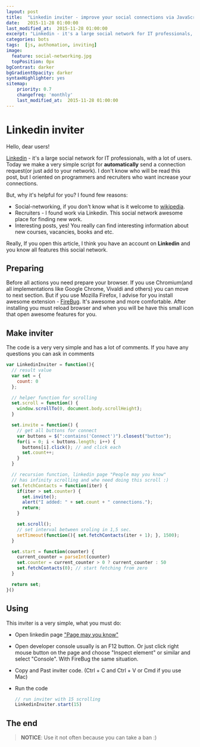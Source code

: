 ```yaml
---
layout: post
title:  "Linkedin inviter - improve your social connections via JavaScript"
date:   2015-11-28 01:00:00
last_modified_at:  2015-11-28 01:00:00
excerpt: "Linkedin - it's a large social network for IT professionals, with a lot of users. Today we make a very simple script for automatically send a connection request(or just add to your network). I don't know who will be read this post, but I oriented on programmers and recruiters who want increase your connections."
categories: bots
tags:  [js, authomation, inviting]
image:
  feature: social-networking.jpg
  topPosition: 0px
bgContrast: darker
bgGradientOpacity: darker
syntaxHighlighter: yes
sitemap:
    priority: 0.7
    changefreq: 'monthly'
    last_modified_at:  2015-11-28 01:00:00
---
```


# Linkedin inviter

Hello, dear users!

<a href="https://www.linkedin.com" target="_blank" rel="nofollow">Linkedin</a> - it's a large social network for IT professionals, with a lot of users. Today we make a very simple script for **automatically** send a connection request(or just add to your network). I don't know who will be read this post, but I oriented on programmers and recruiters who want increase your connections.

But, why it's helpful for you? I found few reasons:

* Social-networking, if you don't know what is it welcome to <a href="https://en.wikipedia.org/wiki/Social_networking_service" target="_blank" rel="nofollow">wikipedia</a>.
* Recruiters - I found work via Linkedin. This social network awesome place for finding new work.
* Interesting posts, yes! You really can find interesting information about new courses, vacancies, books and etc.

Really, If you open this article, I think you have an account on **Linkedin** and you know all features this social network.

## Preparing
Before all actions you need prepare your browser.
If you use Chromium(and all implementations like Google Chrome, Vivaldi and others) you can move to next section. But if you use Mozilla Firefox, I advise for you install awesome extension - <a href="https://addons.mozilla.org/en-US/firefox/addon/firebug/" target="_blank" rel="nofollow">FireBug</a>. It's awesome and more comfortable. After installing you must reload browser and when you will be have this small icon that open awesome features for you.

## Make inviter
The code is a very very simple and has a lot of comments.
If you have any questions you can ask in comments

~~~ javascript
var LinkedinInviter = function(){
  // result value
  var set = {
    count: 0
  };

  // helper function for scrolling
  set.scroll = function() {
    window.scrollTo(0, document.body.scrollHeight);
  }

  set.invite = function() {
    // get all buttons for connect
    var buttons = $(":contains('Connect')").closest("button");
    for(i = 0; i < buttons.length; i++) {
      buttons[i].click(); // and click each
      set.count++;
    }
  }

  // recursion function, linkedin page "People may you know"
  // has infinity scrolling and whe need doing this scroll :)
  set.fetchContacts = function(iter) {
    if(iter > set.counter) {
      set.invite();
      alert("I added: " + set.count + " connections.");
      return;
    }

    set.scroll();
    // set interval between sroling in 1,5 sec.
    setTimeout(function(){ set.fetchContacts(iter + 1); }, 1500);
  }

  set.start = function(counter) {
    current_counter = parseInt(counter)
    set.counter = current_counter > 0 ? current_counter : 50
    set.fetchContacts(0); // start fetching from zero
  }

  return set;
}()
~~~

## Using
This inviter is a very simple, what you must do:

* Open linkedin page <a href="https://www.linkedin.com/people/pymk?trk=hp-rr-pymk" rel="nofollow" target="_blank">"Page may you know"</a>
* Open developer console usually is an F12 button. Or just click right mouse button on the page and choose "Inspect element" or similar and select "Console". With FireBug the same situation.
* Copy and Past inviter code. (Ctrl + C and Ctrl + V or Cmd if you use Mac)
* Run the code

  ~~~ javascript
  // run inviter with 15 scrolling
  LinkedinInviter.start(15)
  ~~~

## The end
>**NOTICE**: Use it not often because you can take a ban :)
